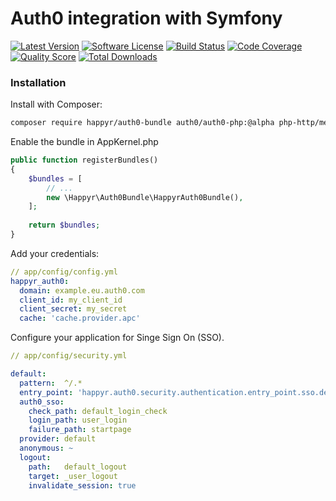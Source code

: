# Auth0 integration with Symfony

[![Latest Version](https://img.shields.io/github/release/Happyr/Auth0Bundle.svg?style=flat-square)](https://github.com/Happyr/Auth0Bundle/releases)
[![Software License](https://img.shields.io/badge/license-MIT-brightgreen.svg?style=flat-square)](LICENSE)
[![Build Status](https://img.shields.io/travis/Happyr/Auth0Bundle.svg?style=flat-square)](https://travis-ci.org/Happyr/Auth0Bundle)
[![Code Coverage](https://img.shields.io/scrutinizer/coverage/g/Happyr/Auth0Bundle.svg?style=flat-square)](https://scrutinizer-ci.com/g/Happyr/Auth0Bundle)
[![Quality Score](https://img.shields.io/scrutinizer/g/Happyr/Auth0Bundle.svg?style=flat-square)](https://scrutinizer-ci.com/g/Happyr/Auth0Bundle)
[![Total Downloads](https://img.shields.io/packagist/dt/auth0-bundle.svg?style=flat-square)](https://packagist.org/packages/auth0-bundle)

### Installation

Install with Composer: 

```bash
composer require happyr/auth0-bundle auth0/auth0-php:@alpha php-http/message php-http/guzzle6-adapter 
```

Enable the bundle in AppKernel.php

```php
public function registerBundles()
{
    $bundles = [
        // ...
        new \Happyr\Auth0Bundle\HappyrAuth0Bundle(),
    ];
    
    return $bundles;
}       
```
Add your credentials: 

```yaml
// app/config/config.yml
happyr_auth0:
  domain: example.eu.auth0.com
  client_id: my_client_id
  client_secret: my_secret
  cache: 'cache.provider.apc'
```


Configure your application for Singe Sign On (SSO). 

```yaml
// app/config/security.yml

default:
  pattern:  ^/.*
  entry_point: 'happyr.auth0.security.authentication.entry_point.sso.default'
  auth0_sso:
    check_path: default_login_check
    login_path: user_login
    failure_path: startpage
  provider: default
  anonymous: ~
  logout:
    path:   default_logout
    target: _user_logout
    invalidate_session: true
```
